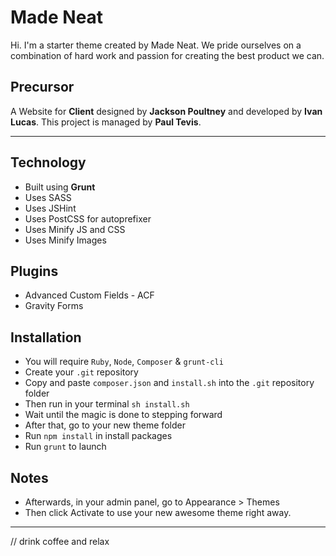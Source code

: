 # Made Neat

Hi. I'm a starter theme created by Made Neat. We pride ourselves on a combination of hard work and passion for creating the best product we can.

## Precursor

A Website for **Client** designed by **Jackson Poultney** and developed by **Ivan Lucas**. This project is managed by **Paul Tevis**.

---

## Technology

* Built using **Grunt**
* Uses SASS
* Uses JSHint
* Uses PostCSS for autoprefixer
* Uses Minify JS and CSS
* Uses Minify Images

## Plugins

* Advanced Custom Fields - ACF
* Gravity Forms


## Installation

* You will require `Ruby`, `Node`, `Composer` & `grunt-cli`
* Create your `.git` repository
* Copy and paste `composer.json` and `install.sh` into the `.git` repository folder
* Then run in your terminal `sh install.sh`
* Wait until the magic is done to stepping forward
* After that, go to your new theme folder
* Run `npm install` in install packages
* Run `grunt` to launch

## Notes

* Afterwards, in your admin panel, go to Appearance > Themes
* Then click Activate to use your new awesome theme right away.

---

// drink coffee and relax
